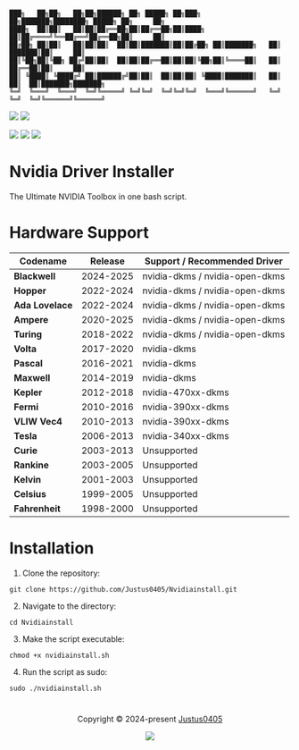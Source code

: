 ```

███╗   ██╗██╗   ██╗██╗██████╗ ██╗ █████╗ ██╗███╗   ██╗███████╗████████╗ █████╗ ██╗     ██╗
████╗  ██║██║   ██║██║██╔══██╗██║██╔══██╗██║████╗  ██║██╔════╝╚══██╔══╝██╔══██╗██║     ██║
██╔██╗ ██║██║   ██║██║██║  ██║██║███████║██║██╔██╗ ██║███████╗   ██║   ███████║██║     ██║
██║╚██╗██║╚██╗ ██╔╝██║██║  ██║██║██╔══██║██║██║╚██╗██║╚════██║   ██║   ██╔══██║██║     ██║
██║ ╚████║ ╚████╔╝ ██║██████╔╝██║██║  ██║██║██║ ╚████║███████║   ██║   ██║  ██║███████╗███████╗
╚═╝  ╚═══╝  ╚═══╝  ╚═╝╚═════╝ ╚═╝╚═╝  ╚═╝╚═╝╚═╝  ╚═══╝╚══════╝   ╚═╝   ╚═╝  ╚═╝╚══════╝╚══════╝

```

<p align="left">
    <!-- Discord Badge -->
    <a href="https://discord.justus0405.com/"><img src="https://img.shields.io/discord/1370519315400495234?logo=Discord&colorA=1e1e2e&colorB=a6e3a1&style=for-the-badge"></a>
    <!-- Version Badge -->
    <a href="https://github.com/Justus0405/Nvidiainstall/blob/main/nvidiainstall.sh"><img src="https://img.shields.io/badge/Version-2.2-blue?colorA=1e1e2e&colorB=cdd6f4&style=for-the-badge"></a>
</p>

<p align="left">
    <!-- Stars Badge -->
	<a href="https://github.com/Justus0405/Nvidiainstall/stargazers"><img src="https://img.shields.io/github/stars/Justus0405/Nvidiainstall?colorA=1e1e2e&colorB=b7bdf8&style=for-the-badge"></a>
    <!-- Issues Badge -->
	<a href="https://github.com/Justus0405/Nvidiainstall/issues"><img src="https://img.shields.io/github/issues/Justus0405/Nvidiainstall?colorA=1e1e2e&colorB=f5a97f&style=for-the-badge"></a>
    <!-- Contributors Badge -->
	<a href="https://github.com/Justus0405/Nvidiainstall/contributors"><img src="https://img.shields.io/github/contributors/Justus0405/Nvidiainstall?colorA=1e1e2e&colorB=a6da95&style=for-the-badge"></a>
</p>

# Nvidia Driver Installer

The Ultimate NVIDIA Toolbox in one bash script.

# Hardware Support

| Codename         | Release   | Support / Recommended Driver   |
| ---------------- | --------- | ------------------------------ |
| **Blackwell**    | 2024-2025 | nvidia-dkms / nvidia-open-dkms |
| **Hopper**       | 2022-2024 | nvidia-dkms / nvidia-open-dkms |
| **Ada Lovelace** | 2022-2024 | nvidia-dkms / nvidia-open-dkms |
| **Ampere**       | 2020-2025 | nvidia-dkms / nvidia-open-dkms |
| **Turing**       | 2018-2022 | nvidia-dkms / nvidia-open-dkms |
| **Volta**        | 2017-2020 | nvidia-dkms                    |
| **Pascal**       | 2016-2021 | nvidia-dkms                    |
| **Maxwell**      | 2014-2019 | nvidia-dkms                    |
| **Kepler**       | 2012-2018 | nvidia-470xx-dkms              |
| **Fermi**        | 2010-2016 | nvidia-390xx-dkms              |
| **VLIW Vec4**    | 2010-2013 | nvidia-390xx-dkms              |
| **Tesla**        | 2006-2013 | nvidia-340xx-dkms              |
| **Curie**        | 2003-2013 | Unsupported                    |
| **Rankine**      | 2003-2005 | Unsupported                    |
| **Kelvin**       | 2001-2003 | Unsupported                    |
| **Celsius**      | 1999-2005 | Unsupported                    |
| **Fahrenheit**   | 1998-2000 | Unsupported                    |

# Installation

1. Clone the repository:

```shell
git clone https://github.com/Justus0405/Nvidiainstall.git
```

2. Navigate to the directory:

```shell
cd Nvidiainstall
```

3. Make the script executable:

```shell
chmod +x nvidiainstall.sh
```

4. Run the script as sudo:

```shell
sudo ./nvidiainstall.sh
```

#

<p align="center">
	Copyright &copy; 2024-present <a href="https://github.com/Justus0405" target="_blank">Justus0405</a>
</p>

<p align="center">
	<a href="https://github.com/Justus0405/Nvidiainstall/blob/main/LICENSE"><img src="https://img.shields.io/github/license/Justus0405/Nvidiainstall?logo=Github&colorA=1e1e2e&colorB=cba6f7&style=for-the-badge"></a>
</p>
